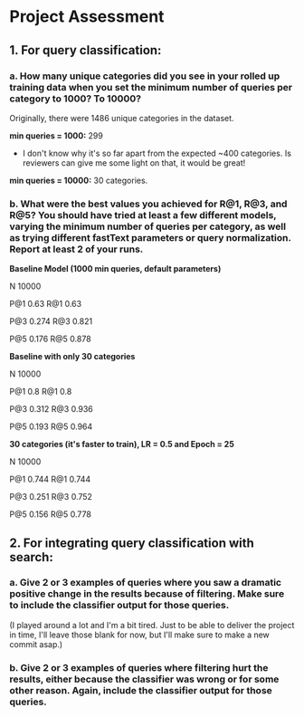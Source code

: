 # Project Assessment

## 1. For query classification:

### a. How many unique categories did you see in your rolled up training data when you set the minimum number of queries per category to 1000? To 10000?

Originally, there were 1486 unique categories in the dataset.

**min queries = 1000:** 299
* I don't know why it's so far apart from the expected ~400 categories. Is reviewers can give me some light on that, it would be great!

**min queries = 10000:** 30 categories.


### b. What were the best values you achieved for R@1, R@3, and R@5? You should have tried at least a few different models, varying the minimum number of queries per category, as well as trying different fastText parameters or query normalization. Report at least 2 of your runs.

**Baseline Model (1000 min queries, default parameters)**

N       10000

P@1     0.63
R@1     0.63

P@3     0.274
R@3     0.821

P@5     0.176
R@5     0.878

**Baseline with only 30 categories**

N       10000

P@1     0.8
R@1     0.8

P@3     0.312
R@3     0.936

P@5     0.193
R@5     0.964

**30 categories (it's faster to train), LR = 0.5 and Epoch = 25**

N       10000

P@1     0.744
R@1     0.744

P@3     0.251
R@3     0.752

P@5     0.156
R@5     0.778

## 2. For integrating query classification with search:

### a. Give 2 or 3 examples of queries where you saw a dramatic positive change in the results because of filtering. Make sure to include the classifier output for those queries.

(I played around a lot and I'm a bit tired. Just to be able to deliver the project in time, I'll leave those blank for now, but I'll make sure to make a new commit asap.)

### b. Give 2 or 3 examples of queries where filtering hurt the results, either because the classifier was wrong or for some other reason. Again, include the classifier output for those queries.

